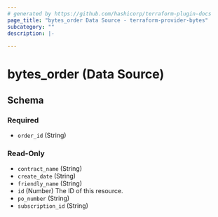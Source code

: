 ```yaml
---
# generated by https://github.com/hashicorp/terraform-plugin-docs
page_title: "bytes_order Data Source - terraform-provider-bytes"
subcategory: ""
description: |-
  
---
```


# bytes_order (Data Source)





<!-- schema generated by tfplugindocs -->
## Schema

### Required

- `order_id` (String)

### Read-Only

- `contract_name` (String)
- `create_date` (String)
- `friendly_name` (String)
- `id` (Number) The ID of this resource.
- `po_number` (String)
- `subscription_id` (String)
